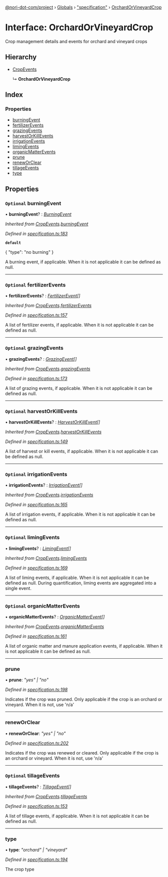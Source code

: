 [@nori-dot-com/project](../README.md) › [Globals](../globals.md) › ["specification"](../modules/_specification_.md) › [OrchardOrVineyardCrop](_specification_.orchardorvineyardcrop.md)

# Interface: OrchardOrVineyardCrop

Crop management details and events for orchard and vineyard crops

## Hierarchy

* [CropEvents](_specification_.cropevents.md)

  ↳ **OrchardOrVineyardCrop**

## Index

### Properties

* [burningEvent](_specification_.orchardorvineyardcrop.md#optional-burningevent)
* [fertilizerEvents](_specification_.orchardorvineyardcrop.md#optional-fertilizerevents)
* [grazingEvents](_specification_.orchardorvineyardcrop.md#optional-grazingevents)
* [harvestOrKillEvents](_specification_.orchardorvineyardcrop.md#optional-harvestorkillevents)
* [irrigationEvents](_specification_.orchardorvineyardcrop.md#optional-irrigationevents)
* [limingEvents](_specification_.orchardorvineyardcrop.md#optional-limingevents)
* [organicMatterEvents](_specification_.orchardorvineyardcrop.md#optional-organicmatterevents)
* [prune](_specification_.orchardorvineyardcrop.md#prune)
* [renewOrClear](_specification_.orchardorvineyardcrop.md#reneworclear)
* [tillageEvents](_specification_.orchardorvineyardcrop.md#optional-tillageevents)
* [type](_specification_.orchardorvineyardcrop.md#type)

## Properties

### `Optional` burningEvent

• **burningEvent**? : *[BurningEvent](_specification_.burningevent.md)*

*Inherited from [CropEvents](_specification_.cropevents.md).[burningEvent](_specification_.cropevents.md#optional-burningevent)*

*Defined in [specification.ts:183](https://github.com/nori-dot-eco/nori-dot-com/blob/fd385e2/packages/project/src/specification.ts#L183)*

**`default`** 

{
 "type": "no burning"
}

A burning event, if applicable. When it is not applicable it can be defined as null.

___

### `Optional` fertilizerEvents

• **fertilizerEvents**? : *[FertilizerEvent](_specification_.fertilizerevent.md)[]*

*Inherited from [CropEvents](_specification_.cropevents.md).[fertilizerEvents](_specification_.cropevents.md#optional-fertilizerevents)*

*Defined in [specification.ts:157](https://github.com/nori-dot-eco/nori-dot-com/blob/fd385e2/packages/project/src/specification.ts#L157)*

A list of fertilizer events, if applicable. When it is not applicable it can be defined as null.

___

### `Optional` grazingEvents

• **grazingEvents**? : *[GrazingEvent](_specification_.grazingevent.md)[]*

*Inherited from [CropEvents](_specification_.cropevents.md).[grazingEvents](_specification_.cropevents.md#optional-grazingevents)*

*Defined in [specification.ts:173](https://github.com/nori-dot-eco/nori-dot-com/blob/fd385e2/packages/project/src/specification.ts#L173)*

A list of grazing events, if applicable. When it is not applicable it can be defined as null.

___

### `Optional` harvestOrKillEvents

• **harvestOrKillEvents**? : *[HarvestOrKillEvent](_specification_.harvestorkillevent.md)[]*

*Inherited from [CropEvents](_specification_.cropevents.md).[harvestOrKillEvents](_specification_.cropevents.md#optional-harvestorkillevents)*

*Defined in [specification.ts:149](https://github.com/nori-dot-eco/nori-dot-com/blob/fd385e2/packages/project/src/specification.ts#L149)*

A list of harvest or kill events, if applicable. When it is not applicable it can be defined as null.

___

### `Optional` irrigationEvents

• **irrigationEvents**? : *[IrrigationEvent](_specification_.irrigationevent.md)[]*

*Inherited from [CropEvents](_specification_.cropevents.md).[irrigationEvents](_specification_.cropevents.md#optional-irrigationevents)*

*Defined in [specification.ts:165](https://github.com/nori-dot-eco/nori-dot-com/blob/fd385e2/packages/project/src/specification.ts#L165)*

A list of irrigation events, if applicable. When it is not applicable it can be defined as null.

___

### `Optional` limingEvents

• **limingEvents**? : *[LimingEvent](_specification_.limingevent.md)[]*

*Inherited from [CropEvents](_specification_.cropevents.md).[limingEvents](_specification_.cropevents.md#optional-limingevents)*

*Defined in [specification.ts:169](https://github.com/nori-dot-eco/nori-dot-com/blob/fd385e2/packages/project/src/specification.ts#L169)*

A list of liming events, if applicable. When it is not applicable it can be defined as null. During quantification, liming events are aggregated into a single event.

___

### `Optional` organicMatterEvents

• **organicMatterEvents**? : *[OrganicMatterEvent](_specification_.organicmatterevent.md)[]*

*Inherited from [CropEvents](_specification_.cropevents.md).[organicMatterEvents](_specification_.cropevents.md#optional-organicmatterevents)*

*Defined in [specification.ts:161](https://github.com/nori-dot-eco/nori-dot-com/blob/fd385e2/packages/project/src/specification.ts#L161)*

A list of organic matter and manure application events, if applicable. When it is not applicable it can be defined as null.

___

###  prune

• **prune**: *"yes" | "no"*

*Defined in [specification.ts:198](https://github.com/nori-dot-eco/nori-dot-com/blob/fd385e2/packages/project/src/specification.ts#L198)*

Indicates if the crop was pruned. Only applicable if the crop is an orchard or vineyard. When it is not, use 'n/a'

___

###  renewOrClear

• **renewOrClear**: *"yes" | "no"*

*Defined in [specification.ts:202](https://github.com/nori-dot-eco/nori-dot-com/blob/fd385e2/packages/project/src/specification.ts#L202)*

Indicates if the crop was renewed or cleared. Only applicable if the crop is an orchard or vineyard. When it is not, use 'n/a'

___

### `Optional` tillageEvents

• **tillageEvents**? : *[TillageEvent](_specification_.tillageevent.md)[]*

*Inherited from [CropEvents](_specification_.cropevents.md).[tillageEvents](_specification_.cropevents.md#optional-tillageevents)*

*Defined in [specification.ts:153](https://github.com/nori-dot-eco/nori-dot-com/blob/fd385e2/packages/project/src/specification.ts#L153)*

A list of tillage events, if applicable. When it is not applicable it can be defined as null.

___

###  type

• **type**: *"orchard" | "vineyard"*

*Defined in [specification.ts:194](https://github.com/nori-dot-eco/nori-dot-com/blob/fd385e2/packages/project/src/specification.ts#L194)*

The crop type

